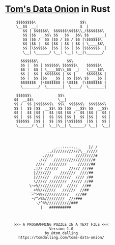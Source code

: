 # [Tom's Data Onion](https://www.tomdalling.com/toms-data-onion/) in Rust


         $$$$$$$$\                    $$\
         \__$$  __|                   $  |
            $$ | $$$$$$\  $$$$$$\$$$$\\_/$$$$$$$\
            $$ |$$  __$$\ $$  _$$  _$$\ $$  _____|
            $$ |$$ /  $$ |$$ / $$ / $$ |\$$$$$$\
            $$ |$$ |  $$ |$$ | $$ | $$ | \____$$\
            $$ |\$$$$$$  |$$ | $$ | $$ |$$$$$$$  |
            \__| \______/ \__| \__| \__|\_______/

           $$$$$$$\             $$\
           $$ |  $$ | $$$$$$\ $$$$$$\    $$$$$$\
           $$ |  $$ | \____$$\\_$$  _|   \____$$\
           $$ |  $$ | $$$$$$$ | $$ |     $$$$$$$ |
           $$ |  $$ |$$  __$$ | $$ |$$\ $$  __$$ |
           $$$$$$$  |\$$$$$$$ | \$$$$  |\$$$$$$$ |
           \_______/  \_______|  \____/  \_______|

         $$$$$$\            $$\
        $$  __$$\           \__|
        $$ /  $$ |$$$$$$$\  $$\  $$$$$$\  $$$$$$$\
        $$ |  $$ |$$  __$$\ $$ |$$  __$$\ $$  __$$\
        $$ |  $$ |$$ |  $$ |$$ |$$ /  $$ |$$ |  $$ |
        $$ |  $$ |$$ |  $$ |$$ |$$ |  $$ |$$ |  $$ |
         $$$$$$  |$$ |  $$ |$$ |\$$$$$$  |$$ |  $$ |
         \______/ \__|  \__|\__| \______/ \__|  \__|




                          _...-----.._    |/ /
                       ../////////////\__/////
                     .////          /////////#
                   .///   //////////////////#
                  ////  ////////     //////##
                 .|// //////     ///// ///##
                 |///////    ///////  ////##
                 |//////  ////////  //// /##
                 \///// ////////  ///// //##
               \~>%///////////  /////  //##
               __>%%///////   //////  //##
                ~^>%%////////////   ///##
                ~/^>%%/////////  ///###
                  ~/^%%///////////###
                    |   ##########



        >>> A PROGRAMMING PUZZLE IN A TEXT FILE <<<
                        Version 1.0
                      by @tom_dalling
          https://tomdalling.com/toms-data-onion/
